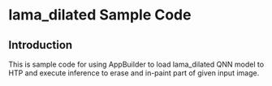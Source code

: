# lama_dilated Sample Code

## Introduction
This is sample code for using AppBuilder to load lama_dilated QNN model to HTP and execute inference to erase and in-paint part of given input image.
